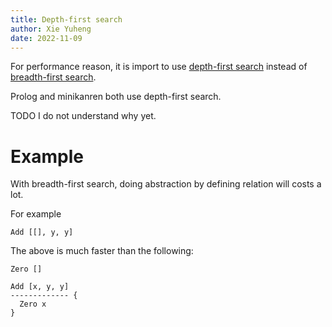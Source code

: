 ```yaml
---
title: Depth-first search
author: Xie Yuheng
date: 2022-11-09
---
```


For performance reason,
it is import to use [depth-first search](https://en.wikipedia.org/wiki/Depth-first_search)
instead of [breadth-first search](https://en.wikipedia.org/wiki/Breadth-first_search).

Prolog and minikanren both use depth-first search.

TODO I do not understand why yet.

# Example

With breadth-first search, doing abstraction
by defining relation will costs a lot.

For example

```
Add [[], y, y]
```

The above is much faster than the following:

```
Zero []

Add [x, y, y]
------------- {
  Zero x
}
```
